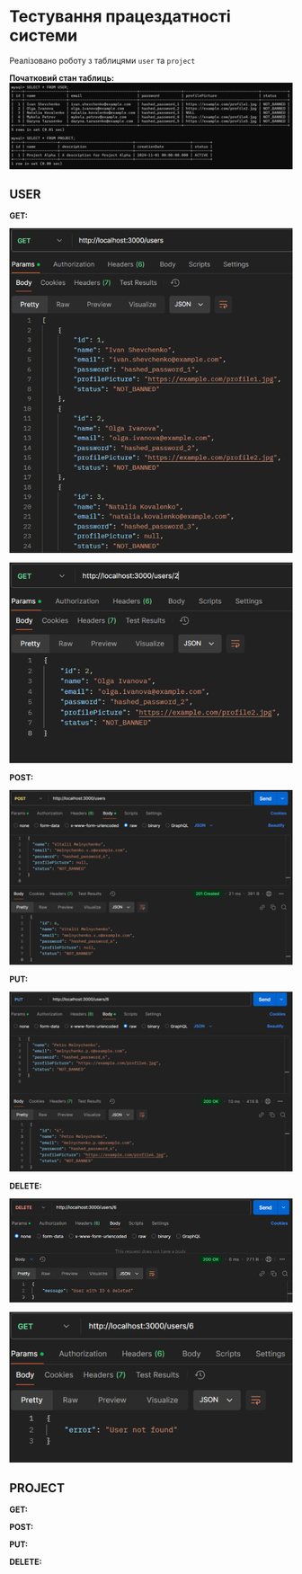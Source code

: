 # Тестування працездатності системи
Реалізовано роботу з таблицями `user` та `project`

**Початковий стан таблиць:**
![screenshot of the test1](initial.png)

## USER

**GET:**

![screenshot of the test2](user.getAll.png)

![screenshot of the test3](user.getByID.png)

**POST:**

![screenshot of the test4](user.post.png)

**PUT:**

![screenshot of the test1](user.put.png)

**DELETE:**

![screenshot of the test1](user.delete1.png)

![screenshot of the test1](user.delete2.png)

## PROJECT

**GET:**



**POST:**



**PUT:**



**DELETE:**


